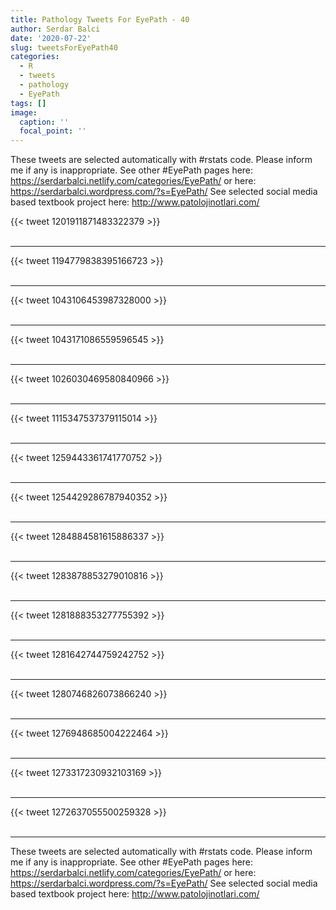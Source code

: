 ```yaml
---
title: Pathology Tweets For EyePath - 40
author: Serdar Balci
date: '2020-07-22'
slug: tweetsForEyePath40
categories:
  - R
  - tweets
  - pathology
  - EyePath
tags: []
image:
  caption: ''
  focal_point: ''
---
```



These tweets are selected automatically with #rstats code. Please inform me if any is inappropriate.
See other #EyePath pages here: https://serdarbalci.netlify.com/categories/EyePath/  or here: https://serdarbalci.wordpress.com/?s=EyePath/ 
See selected social media based textbook project here: http://www.patolojinotlari.com/

{{< tweet 1201911871483322379 >}}
<br>
<br>
<hr>
{{< tweet 1194779838395166723 >}}
<br>
<br>
<hr>
{{< tweet 1043106453987328000 >}}
<br>
<br>
<hr>
{{< tweet 1043171086559596545 >}}
<br>
<br>
<hr>
{{< tweet 1026030469580840966 >}}
<br>
<br>
<hr>
{{< tweet 1115347537379115014 >}}
<br>
<br>
<hr>
{{< tweet 1259443361741770752 >}}
<br>
<br>
<hr>
{{< tweet 1254429286787940352 >}}
<br>
<br>
<hr>
{{< tweet 1284884581615886337 >}}
<br>
<br>
<hr>
{{< tweet 1283878853279010816 >}}
<br>
<br>
<hr>
{{< tweet 1281888353277755392 >}}
<br>
<br>
<hr>
{{< tweet 1281642744759242752 >}}
<br>
<br>
<hr>
{{< tweet 1280746826073866240 >}}
<br>
<br>
<hr>
{{< tweet 1276948685004222464 >}}
<br>
<br>
<hr>
{{< tweet 1273317230932103169 >}}
<br>
<br>
<hr>
{{< tweet 1272637055500259328 >}}
<br>
<br>
<hr>


These tweets are selected automatically with #rstats code. Please inform me if any is inappropriate.
See other #EyePath pages here: https://serdarbalci.netlify.com/categories/EyePath/  or here: https://serdarbalci.wordpress.com/?s=EyePath/ 
See selected social media based textbook project here: http://www.patolojinotlari.com/
